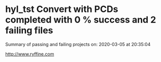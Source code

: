 # hyl_tst Convert with PCDs completed with 0 % success and 2 failing files

Summary of passing and failing projects on: 2020-03-05 at 20:35:04

http://www.ryffine.com
